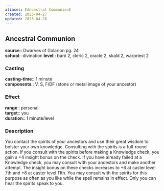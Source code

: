 ```yaml
---
aliases: [Ancestral Communion]
created: 2023-04-27
updated: 2023-04-28
---
```


## Ancestral Communion

**source**:: Dwarves of Golarion pg. 24  
**school**:: divination
**level**:: bard 2, cleric 2, oracle 2, skald 2, warpriest 2

### Casting

**casting-time**:: 1 minute  
**components**:: V, S, F/DF (stone or metal image of your ancestor)

### Effect

**range**:: personal  
**target**:: you  
**duration**:: 1 minute/level

### Description

You contact the spirits of your ancestors and use their great wisdom to bolster your own knowledge. Consulting with the spirits is a full-round action. If you consult with the spirits before making a Knowledge check, you gain a +4 insight bonus on the check. If you have already failed at a Knowledge check, you may consult with your ancestors and make another attempt. The insight bonus on these checks increases to +6 at caster level 7th and +8 at caster level 11th. You may consult with the spirits for this purpose as often as you like while the spell remains in effect. Only you can hear the spirits speak to you.
